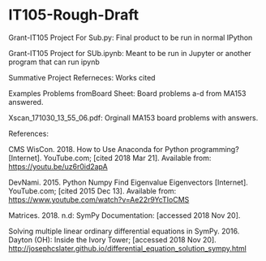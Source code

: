# IT105-Rough-Draft
Grant-IT105 Project For Sub.py: Final product to be run in normal IPython



Grant-IT105 Project for SUb.ipynb: Meant to be run in Jupyter or another program that can run ipynb


Summative Project Referneces: Works cited



Examples Problems fromBoard Sheet: Board problems a-d from MA153 answered.



Xscan_171030_13_55_06.pdf: Orginall MA153 board problems with answers.


References:



CMS WisCon. 2018. How to Use Anaconda for Python programming? [Internet]. YouTube.com; [cited 2018 Mar 21]. Available from:                           https://youtu.be/uz6r0id2apA



DevNami. 2015. Python Numpy Find Eigenvalue Eigenvectors [Internet]. YouTube.com; [cited 2015 Dec 13]. Available from:                            https://www.youtube.com/watch?v=Ae22r9YcTIoCMS



Matrices. 2018. n.d: SymPy Documentation: [accessed 2018 Nov 20].



Solving multiple linear ordinary differential equations in SymPy. 2016. Dayton (OH): Inside the Ivory Tower; [accessed 2018 Nov 20].              http://josephcslater.github.io/differential_equation_solution_sympy.html
